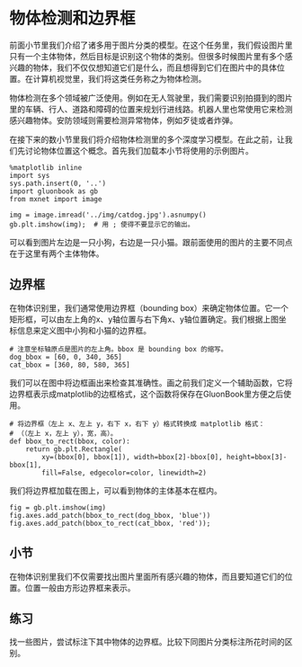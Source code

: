 # 物体检测和边界框

前面小节里我们介绍了诸多用于图片分类的模型。在这个任务里，我们假设图片里只有一个主体物体，然后目标是识别这个物体的类别。但很多时候图片里有多个感兴趣的物体，我们不仅仅想知道它们是什么，而且想得到它们在图片中的具体位置。在计算机视觉里，我们将这类任务称之为物体检测。

物体检测在多个领域被广泛使用。例如在无人驾驶里，我们需要识别拍摄到的图片里的车辆、行人、道路和障碍的位置来规划行进线路。机器人里也常使用它来检测感兴趣物体。安防领域则需要检测异常物体，例如歹徒或者炸弹。

在接下来的数小节里我们将介绍物体检测里的多个深度学习模型。在此之前，让我们先讨论物体位置这个概念。首先我们加载本小节将使用的示例图片。

```{.python .input}
%matplotlib inline
import sys
sys.path.insert(0, '..')
import gluonbook as gb
from mxnet import image
```

```{.python .input  n=1}
img = image.imread('../img/catdog.jpg').asnumpy()
gb.plt.imshow(img);  # 用 ; 使得不要显示它的输出。
```

可以看到图片左边是一只小狗，右边是一只小猫。跟前面使用的图片的主要不同点在于这里有两个主体物体。

## 边界框

在物体识别里，我们通常使用边界框（bounding box）来确定物体位置。它一个矩形框，可以由左上角的x、y轴位置与右下角x、y轴位置确定。我们根据上图坐标信息来定义图中小狗和小猫的边界框。

```{.python .input  n=2}
# 注意坐标轴原点是图片的左上角。bbox 是 bounding box 的缩写。
dog_bbox = [60, 0, 340, 365]
cat_bbox = [360, 80, 580, 365]
```

我们可以在图中将边框画出来检查其准确性。画之前我们定义一个辅助函数，它将边界框表示成matplotlib的边框格式，这个函数将保存在GluonBook里方便之后使用。

```{.python .input  n=3}
# 将边界框（左上 x、左上 y，右下 x，右下 y）格式转换成 matplotlib 格式：
# （（左上 x，左上 y），宽，高）。
def bbox_to_rect(bbox, color):
    return gb.plt.Rectangle(
        xy=(bbox[0], bbox[1]), width=bbox[2]-bbox[0], height=bbox[3]-bbox[1],
        fill=False, edgecolor=color, linewidth=2)
```

我们将边界框加载在图上，可以看到物体的主体基本在框内。

```{.python .input}
fig = gb.plt.imshow(img)
fig.axes.add_patch(bbox_to_rect(dog_bbox, 'blue'))
fig.axes.add_patch(bbox_to_rect(cat_bbox, 'red'));
```

## 小节

在物体识别里我们不仅需要找出图片里面所有感兴趣的物体，而且要知道它们的位置。位置一般由方形边界框来表示。

## 练习

找一些图片，尝试标注下其中物体的边界框。比较下同图片分类标注所花时间的区别。
